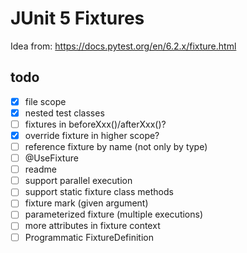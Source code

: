 # JUnit 5 Fixtures

Idea from: https://docs.pytest.org/en/6.2.x/fixture.html

## todo

- [x] file scope
- [x] nested test classes
- [ ] fixtures in beforeXxx()/afterXxx()?
- [x] override fixture in higher scope?
- [ ] reference fixture by name (not only by type)
- [ ] @UseFixture
- [ ] readme
- [ ] support parallel execution
- [ ] support static fixture class methods
- [ ] fixture mark (given argument)
- [ ] parameterized fixture (multiple executions)
- [ ] more attributes in fixture context
- [ ] Programmatic FixtureDefinition
